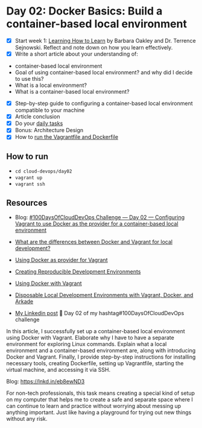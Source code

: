 # Day 02: Docker Basics: Build a container-based local environment

- [x] Start week 1: [Learning How to Learn](https://www.coursera.org/learn/learning-how-to-learn) by Barbara Oakley and Dr. Terrence Sejnowski. Reflect and note down on how you learn effectively.
- [x] Write a short article about your understanding of:
- container-based local environment
- Goal of using container-based local environment? and why did I decide to use this?
- What is a local environment?
- What is a container-based local environment?
- [x] Step-by-step guide to configuring a container-based local environment compatible to your machine
- [x] Article conclusion
- [x] Do your [daily tasks](https://github.com/agcdtmr/100DaysOfCloudDevOps/blob/main/README.md#do-the-work-work-work-work)
- [x] Bonus: Architecture Design
- [x] How to [run the Vagrantfile and Dockerfile](https://anj.hashnode.dev/100daysofclouddevops-challenge-day-02-configuring-vagrant-to-use-docker-as-the-provider-for-a-container-based-local-environment)

## How to run

- `cd cloud-devops/day02`
- `vagrant up`
- `vagrant ssh`


## Resources


- Blog: [#100DaysOfCloudDevOps Challenge — Day 02 — Configuring Vagrant to use Docker as the provider for a container-based local environment](https://anj.hashnode.dev/100daysofclouddevops-challenge-day-02-configuring-vagrant-to-use-docker-as-the-provider-for-a-container-based-local-environment)
- [What are the differences between Docker and Vagrant for local development?](https://www.quora.com/What-are-the-differences-between-Docker-and-Vagrant-for-local-development)
- [Using Docker as provider for Vagrant](https://dev.to/mattdark/using-docker-as-provider-for-vagrant-10me)
- [Creating Reproducible Development Environments](https://medium.com/nerd-for-tech/creating-reproducible-development-environments-fac8d6471f35)
- [Using Docker with Vagrant](https://blog.scottlowe.org/2015/02/10/using-docker-with-vagrant/)
- [Disposable Local Development Environments with Vagrant, Docker, and Arkade](https://iximiuz.com/en/posts/how-to-setup-development-environment/)

- [My Linkedin post](https://www.linkedin.com/posts/anjcalleja_100daysofclouddevops-challenge-day-02-activity-7177990114239770624-UW0a?utm_source=share&utm_medium=member_desktop)
🎉 Day 02 of my hashtag#100DaysOfCloudDevOps challenge

In this article, I successfully set up a container-based local environment using Docker with Vagrant. Elaborate why I have to have a separate environment for exploring Linux commands. Explain what a local environment and a container-based environment are, along with introducing Docker and Vagrant. Finally, I provide step-by-step instructions for installing necessary tools, creating Dockerfile, setting up Vagrantfile, starting the virtual machine, and accessing it via SSH.

Blog: https://lnkd.in/eb8ewND3

For non-tech professionals, this task means creating a special kind of setup on my computer that helps me to create a safe and separate space where I can continue to learn and practice without worrying about messing up anything important. Just like having a playground for trying out new things without any risk.
